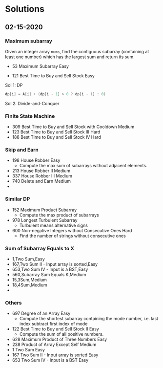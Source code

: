 # Solutions



## 02-15-2020



### Maximum subarray

Given an integer array `nums`, find the contiguous subarray (containing at least one number) which has the largest sum and return its sum.

- 53 Maximum Subarray Easy

- 121 Best Time to Buy and Sell Stock Easy

Sol 1: DP

```C++
dp[i] = A[i] + (dp[i - 1] > 0 ? dp[i - 1] : 0)
```

Sol 2: Divide-and-Conquer



### Finite State Machine

- 309  Best Time to Buy and Sell Stock with Cooldown Medium
- 123 Best Time to Buy and Sell Stock III Hard
- 188 Best Time to Buy and Sell Stock IV Hard



### Skip and Earn

- 198 House Robber Easy
  - Compute the max sum of subarrays without adjacent elements.
- 213 House Robber II Medium
- 337 House Robber III Medium
- 740 Delete and Earn Medium
- 



### Similar DP

- 152 Maximum Product Subarray
  - Compute the max product of subarrays
- 978 Longest Turbulent Subarray
  - Turbulent means alternative signs
- 600 Non-negative Integers without Consecutive Ones Hard
  - Find the number of strings without consecutive ones



### Sum of Subarray Equals to X

- 1,Two Sum,Easy
- 167,Two Sum II - Input array is sorted,Easy
- 653,Two Sum IV - Input is a BST,Easy
- 560,Subarray Sum Equals K,Medium
- 15,3Sum,Medium
- 18,4Sum,Medium
- 



### Others

- 697 Degree of an Array Easy
  - Compute the shortest subarray containing the mode number, i.e. last index subtract first index of mode
- 122 Best Time to Buy and Sell Stock II Easy
  - Compute the sum of all positive numbers.
- 628 Maximum Product of Three Numbers Easy
- 238 Product of Array Except Self Medium
- 1 Two Sum Easy
- 167 Two Sum II - Input array is sorted Easy
- 653 Two Sum IV - Input is a BST Easy